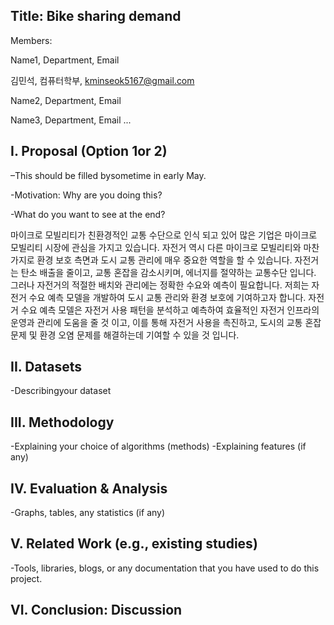 
## Title: Bike sharing demand

Members: 

Name1, Department, Email

김민석, 컴퓨터학부, kminseok5167@gmail.com

Name2, Department, Email

Name3, Department, Email ...

## I. Proposal (Option 1or 2)

–This should be filled bysometime in early May.

-Motivation: Why are you doing this?

-What do you want to see at the end?


마이크로 모빌리티가 친환경적인 교통 수단으로 인식 되고 있어 많은 기업은 마이크로 모빌리티 시장에 관심을 가지고 있습니다. 자전거 역시 다른 마이크로 모빌리티와 마찬가지로 환경 보호 측면과 도시 교통 관리에 매우 중요한 역할을 할 수 있습니다. 자전거는 탄소 배출을 줄이고, 교통 혼잡을 감소시키며, 에너지를 절약하는 교통수단 입니다. 그러나 자전거의 적절한 배치와 관리에는 정확한 수요와 예측이 필요합니다. 저희는 자전거 수요 예측 모델을 개발하여 도시 교통 관리와 환경 보호에 기여하고자 합니다. 자전거 수요 예측 모델은 자전거 사용 패턴을 분석하고 예측하여 효율적인 자전거 인프라의 운영과 관리에 도움을 줄 것 이고, 이를 통해 자전거 사용을 촉진하고, 도시의 교통 혼잡 문제 및 환경 오염 문제를 해결하는데 기여할 수 있을 것 입니다. 

## II. Datasets


-Describingyour dataset 

## III. Methodology 

-Explaining your choice of algorithms (methods)
-Explaining features (if any)

## IV. Evaluation & Analysis

-Graphs, tables, any statistics (if any)

## V. Related Work (e.g., existing studies)

-Tools, libraries, blogs, or any documentation that you have used to do this project.

## VI. Conclusion: Discussion
